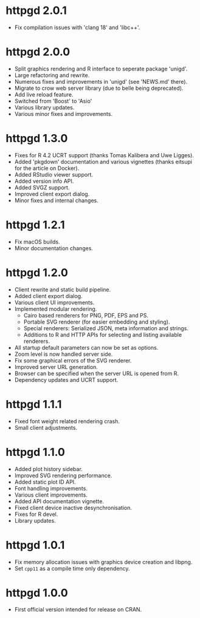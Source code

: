 # httpgd 2.0.1

- Fix compilation issues with 'clang 18' and 'libc++'.

# httpgd 2.0.0

- Split graphics rendering and R interface to seperate package 'unigd'.
- Large refactoring and rewrite.
- Numerous fixes and improvements in 'unigd' (see 'NEWS.md' there).
- Migrate to crow web server library (due to belle being deprecated).
- Add live reload feature.
- Switched from 'Boost' to 'Asio'
- Various library updates.
- Various minor fixes and improvements.

# httpgd 1.3.0

- Fixes for R 4.2 UCRT support (thanks Tomas Kalibera and Uwe Ligges).
- Added 'pkgdown' documentation and various vignettes (thanks eitsupi for the article on Docker).
- Added RStudio viewer support.
- Added version info API.
- Added SVGZ support.
- Improved client export dialog.
- Minor fixes and internal changes.

# httpgd 1.2.1

- Fix macOS builds.
- Minor documentation changes.

# httpgd 1.2.0

- Client rewrite and static build pipeline.
- Added client export dialog.
- Various client UI improvements.
- Implemented modular rendering.
  - Cairo based renderers for PNG, PDF, EPS and PS.
  - Portable SVG renderer (for easier embedding and styling).
  - Special renderers: Serialized JSON, meta information and strings.
  - Additions to R and HTTP APIs for selecting and listing available renderers. 
- All startup default parameters can now be set as options.
- Zoom level is now handled server side.
- Fix some graphical errors of the SVG renderer.
- Improved server URL generation.
- Browser can be specified when the server URL is opened from R.
- Dependency updates and UCRT support.

# httpgd 1.1.1

- Fixed font weight related rendering crash.
- Small client adjustments.

# httpgd 1.1.0

- Added plot history sidebar.
- Improved SVG rendering performance.
- Added static plot ID API.
- Font handling improvements.
- Various client improvements.
- Added API documentation vignette.
- Fixed client device inactive desynchronisation.
- Fixes for R devel.
- Library updates.

# httpgd 1.0.1

- Fix memory allocation issues with graphics device creation and libpng.
- Set `cpp11` as a compile time only dependency.

# httpgd 1.0.0

- First official version intended for release on CRAN.
